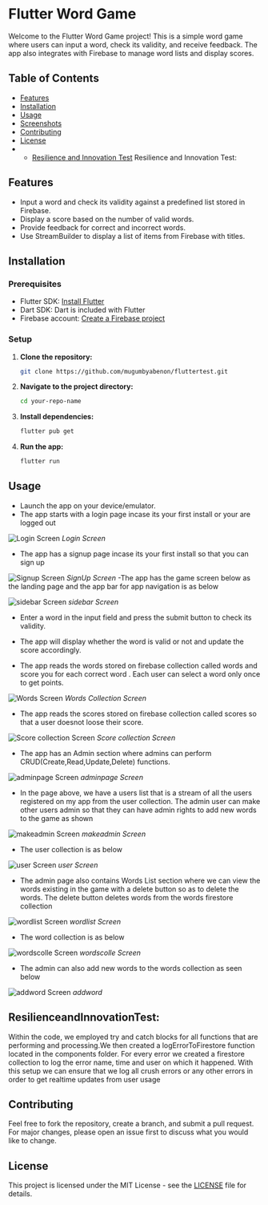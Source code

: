 # Flutter Word Game

Welcome to the Flutter Word Game project! This is a simple word game where users can input a word, check its validity, and receive feedback. The app also integrates with Firebase to manage word lists and display scores.

## Table of Contents
- [Features](#features)
- [Installation](#installation)
- [Usage](#usage)
- [Screenshots](#screenshots)
- [Contributing](#contributing)
- [License](#license)
- - [Resilience and Innovation Test](#ResilienceandInnovationTest)
Resilience and Innovation Test:
## Features
- Input a word and check its validity against a predefined list stored in Firebase.
- Display a score based on the number of valid words.
- Provide feedback for correct and incorrect words.
- Use StreamBuilder to display a list of items from Firebase with titles.

## Installation

### Prerequisites
- Flutter SDK: [Install Flutter](https://flutter.dev/docs/get-started/install)
- Dart SDK: Dart is included with Flutter
- Firebase account: [Create a Firebase project](https://console.firebase.google.com/)

### Setup
1. **Clone the repository:**
    ```bash
    git clone https://github.com/mugumbyabenon/fluttertest.git
    ```

2. **Navigate to the project directory:**
    ```bash
    cd your-repo-name
    ```

3. **Install dependencies:**
    ```bash
    flutter pub get
    ```


4. **Run the app:**
    ```bash
    flutter run
    ```

## Usage

- Launch the app on your device/emulator.
- The app starts with a login page incase its your first install or your are logged out 

![Login Screen](images/login.PNG)
*Login Screen*


- The app has a  signup page incase its your first install so that you can sign up

![Signup Screen](images/signup.PNG)
*SignUp Screen*
-The app has the game screen below as the landing page and the app bar for app navigation is as below

![sidebar Screen](images/sidebar.PNG)
*sidebar Screen*


- Enter a word in the input field and press the submit button to check its validity.



- The app will display whether the word is valid or not and update the score accordingly.

- The app reads the words stored on firebase collection called words and score you for each correct word .
Each user can select a word only once to get points.

![Words Screen](images/wordsfirestore.PNG)
*Words Collection Screen*

- The app reads the scores stored on firebase collection called scores so that a user doesnot loose their score.


![Score collection Screen](images/scorecollection.PNG)
*Score collection Screen*

- The app has an Admin section where admins can perform CRUD(Create,Read,Update,Delete) functions.


![adminpage Screen](images/adminpage.PNG)
*adminpage Screen*

- In the page above, we have a users list that is a stream of all the users registered on my app from the user collection. The admin user can make other users admin so that they can have admin rights to add new words to the game as shown


![makeadmin Screen](images/makeadmin.PNG)
*makeadmin Screen*
- The user collection is as below


![user Screen](images/usercollection.PNG)
*user Screen*


- The admin page also contains Words List section where we can view the words existing in the game with a delete button so as to delete the words. The delete button deletes words from the words firestore collection


![wordlist  Screen](images/wordlist.PNG)
*wordlist Screen*

- The word collection is as below


![wordscolle Screen](images/wordscolle.PNG)
*wordscolle Screen*

- The admin can also add new words to the words collection as seen below

![addword Screen](images/addword.PNG)
*addword*
## ResilienceandInnovationTest:

Within the code, we employed try and catch blocks for all functions that are performing and  processing.We then created a logErrorToFirestore function located in the components folder. For every error we created a firestore collection to log the error name, time and user on which it happened. With this setup we can ensure that we log all crush errors or any other errors in order to get realtime updates from user usage

## Contributing

Feel free to fork the repository, create a branch, and submit a pull request. For major changes, please open an issue first to discuss what you would like to change.

## License

This project is licensed under the MIT License - see the [LICENSE](LICENSE) file for details.
